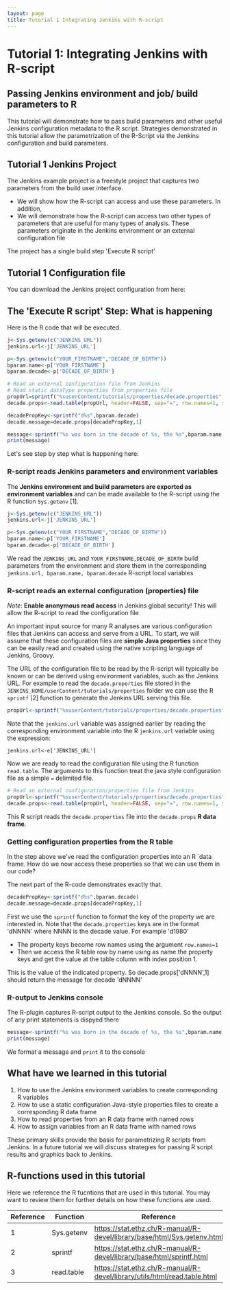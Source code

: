 ```yaml
---
layout: page
title: Tutorial 1 Integrating Jenkins with R-script
---
```

# Tutorial 1: Integrating Jenkins with R-script

## Passing Jenkins environment and job/ build parameters to R

This tutorial will demonstrate how to pass build parameters and other useful Jenkins configuration metadata to the  R script. Strategies demonstrated in  this tutorial allow the parametrization of the R-Script via the Jenkins configuration and build parameters.

## Tutorial 1 Jenkins Project

The Jenkins example project is a freestyle project that captures two parameters from the build user interface.

- We will show how the R-script can access and use these parameters. In addition,
- We will demonstrate how the R-script can access two other types of parameters that are useful for many types of analysis. These parameters originate in the Jenkins environment or an external configuration file

The project has a single build step 'Execute R script'

## Tutorial 1 Configuration file

You can download the Jenkins project configuration from here:

## The 'Execute R script' Step: What is happening

Here is the R code that will be executed.

```R
j<-Sys.getenv(c("JENKINS_URL"))
jenkins.url<-j['JENKINS_URL']

p<-Sys.getenv(c("YOUR_FIRSTNAME","DECADE_OF_BIRTH"))
bparam.name<-p['YOUR_FIRSTNAME']
bparam.decade<-p['DECADE_OF_BIRTH']

# Read an external configuration file from Jenkins
# Read static dataType properties from properties file
propUrl=sprintf("%suserContent/tutorials/properties/decade.properties",'http://illuminationpc:8080/')
decade.props<-read.table(propUrl, header=FALSE, sep="=", row.names=1, strip.white=TRUE, na.strings="NA", stringsAsFactors=FALSE)

decadePropKey<-sprintf("d%s",bparam.decade)
decade.message=decade.props[decadePropKey,1]

message<-sprintf("%s was born in the decade of %s, the %s",bparam.name, bparam.decade, decade.message)
print(message)
```

Let's see step by step what is happening here:

### R-script reads Jenkins parameters and environment variables

The **Jenkins environment and build parameters are exported as environment variables** and can be made available to the R-script using the R function `Sys.getenv` [1].

```R
j<-Sys.getenv(c("JENKINS_URL"))
jenkins.url<-j['JENKINS_URL']

p<-Sys.getenv(c("YOUR_FIRSTNAME","DECADE_OF_BIRTH"))
bparam.name<-p['YOUR_FIRSTNAME']
bparam.decade<-p['DECADE_OF_BIRTH']
```

We read the ``` JENKINS_URL ``` and ```YOUR_FIRSTNAME,DECADE_OF_BIRTH``` build parameters from the environment and store them in the corresponding ```jenkins.url, bparam.name, bparam.decade``` R-script local variables

### R-script reads an external configuration (properties) file

*Note*: **Enable anonymous read access** in Jenkins global security! This will allow the R-script to read the configuration file

An important  input source for many R analyses are various configuration files that Jenkins can access and serve from a URL. 
To start, we will assume that these configuration files are **simple Java properties** since they can be easily read and created using the native scripting language of Jenkins, Groovy.

The URL of the configuration file to be read by the R-script will typically be known or can be derived using environment variables, such as the Jenkins URL.
For example to read the `decade.properties` file stored in the `JENKINS_HOME/userContent/tutorials/properties` folder we can use the R `sprintf` [2] function to generate the Jenkins URL serving this file.

```R
propUrl<-sprintf("%suserContent/tutorials/properties/decade.properties",jenkins.url)
```

Note that the `jenkins.url` variable was assigned earlier by reading the corresponding environment variable into the R `jenkins.url` variable using the expression:

`jenkins.url<-e['JENKINS_URL']`

Now we are ready to read the configuration file using the R function `read.table`. The arguments to this function treat the java style configuration file as a simple `=` delimited file.

```R
# Read an external configuration/properties file from Jenkins
propUrl<-sprintf("%suserContent/tutorials/properties/decade.properties",jenkins.url)
decade.props<-read.table(propUrl, header=FALSE, sep="=", row.names=1, strip.white=TRUE, na.strings="NA", stringsAsFactors=FALSE)
```

This R script reads the `decade.properties` file into the `decade.props` **R data frame**.

### Getting configuration properties from the R table

In the step above we've read the configuration properties into an R `data frame. 
How do we now access these properties so that we can use them in our code? 

The next part of the R-code demonstrates exactly that.

```R 
decadePropKey<-sprintf("d%s",bparam.decade)
decade.message=decade.props[decadePropKey,1]
```

First we use the `sprintf` function to format the key of the property we are interested in. Note that the `decade.properties` keys are in the format 'dNNNN' where NNNN is the decade value. For example 'd1980'

- The property keys become row names using the argument `row.names=1`
- Then we access the R table row by name using as name the property keys and get the value at the table column with index position 1. 

This is the value of the indicated property. So decade.props['dNNNN',1] should return the message for decade 'dNNNN' 

### R-output to Jenkins console

The R-plugin captures R-script output to the Jenkins console. So the output of any print statements is dispyed there

```R 
message<-sprintf("%s was born in the decade of %s, the %s",bparam.name, bparam.decade, decade.message)
print(message)
```

We format a message and `print` it to the console

## What have we learned  in this tutorial

1. How to use the Jenkins environment variables to create corresponding R variables
2. How to use a static configuration Java-style properties files to create a corresponding R data frame
3. How to read properties from an R data frame with named rows
4. How to assign variables from an R data frame with named rows

These primary skills provide the basis for parametrizing R scripts from Jenkins. In a future tutorial we will discuss strategies for passing R script results and graphics back to Jenkins. 

## R-functions used in this tutorial

Here we reference the R fucntions that are used in this tutorial. You may want to review them for further details on how these functions are used.

Reference | Function | Reference|
---- | ---- | ---- |
1| Sys.getenv | https://stat.ethz.ch/R-manual/R-devel/library/base/html/Sys.getenv.html |
2 | sprintf | https://stat.ethz.ch/R-manual/R-devel/library/base/html/sprintf.html |
3 | read.table | https://stat.ethz.ch/R-manual/R-devel/library/utils/html/read.table.html|

